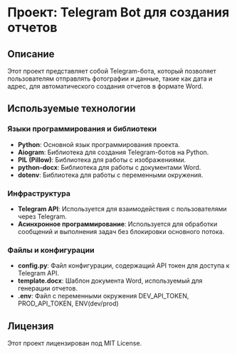 # Проект: Telegram Bot для создания отчетов

## Описание

Этот проект представляет собой Telegram-бота, который позволяет пользователям отправлять фотографии и данные, такие как дата и адрес, для автоматического создания отчетов в формате Word.

## Используемые технологии

### Языки программирования и библиотеки

- **Python**: Основной язык программирования проекта.
- **Aiogram**: Библиотека для создания Telegram-ботов на Python.
- **PIL (Pillow)**: Библиотека для работы с изображениями.
- **python-docx**: Библиотека для работы с документами Word.
- **dotenv**: Библиотека для работы с переменными окружения.

### Инфраструктура

- **Telegram API**: Используется для взаимодействия с пользователями через Telegram.
- **Асинхронное программирование**: Используется для обработки сообщений и выполнения задач без блокировки основного потока.

### Файлы и конфигурации

- **config.py**: Файл конфигурации, содержащий API токен для доступа к Telegram API.
- **template.docx**: Шаблон документа Word, используемый для генерации отчетов.
- **.env**: Файл с переменными окружения DEV_API_TOKEN, PROD_API_TOKEN, ENV(dev/prod)

## Лицензия

Этот проект лицензирован под MIT License.
